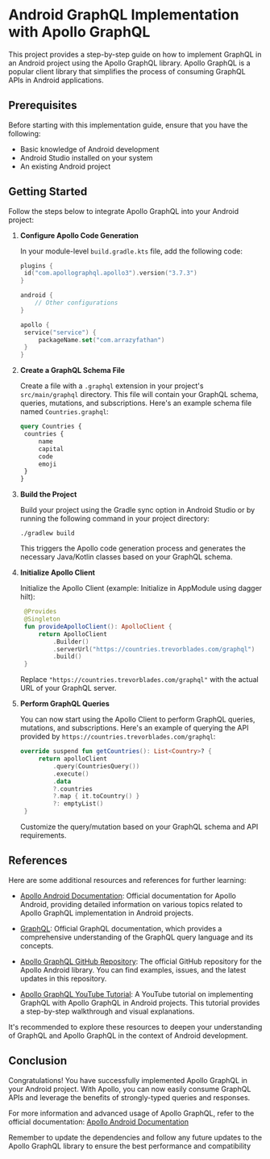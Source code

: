 # Android GraphQL Implementation with Apollo GraphQL

This project provides a step-by-step guide on how to implement GraphQL in an Android project using the Apollo GraphQL library. Apollo GraphQL is a popular client library that simplifies the process of consuming GraphQL APIs in Android applications.

## Prerequisites
Before starting with this implementation guide, ensure that you have the following:

- Basic knowledge of Android development
- Android Studio installed on your system
- An existing Android project

## Getting Started
Follow the steps below to integrate Apollo GraphQL into your Android project:

1. **Configure Apollo Code Generation**

   In your module-level `build.gradle.kts` file, add the following code:

   ```kotlin
   plugins {
    id("com.apollographql.apollo3").version("3.7.3")
   }

   android {
       // Other configurations
   }

   apollo {
    service("service") {
        packageName.set("com.arrazyfathan")
    }
   }
   ```

2. **Create a GraphQL Schema File**

   Create a file with a `.graphql` extension in your project's `src/main/graphql` directory. This file will contain your GraphQL schema, queries, mutations, and subscriptions. Here's an example schema file named `Countries.graphql`:

   ```graphql
   query Countries {
    countries {
        name
        capital
        code
        emoji
    }
   }
   ```

3. **Build the Project**

   Build your project using the Gradle sync option in Android Studio or by running the following command in your project directory:

   ```
   ./gradlew build
   ```

   This triggers the Apollo code generation process and generates the necessary Java/Kotlin classes based on your GraphQL schema.

4. **Initialize Apollo Client**

   Initialize the Apollo Client (example: Initialize in AppModule using dagger hilt):

   ```kotlin
    @Provides
    @Singleton
    fun provideApolloClient(): ApolloClient {
        return ApolloClient
            .Builder()
            .serverUrl("https://countries.trevorblades.com/graphql")
            .build()
    }
   ```

   Replace `"https://countries.trevorblades.com/graphql"` with the actual URL of your GraphQL server.

5. **Perform GraphQL Queries**

   You can now start using the Apollo Client to perform GraphQL queries, mutations, and subscriptions. Here's an example of querying the API provided by `https://countries.trevorblades.com/graphql`:

   ```kotlin
   override suspend fun getCountries(): List<Country>? {
        return apolloClient
            .query(CountriesQuery())
            .execute()
            .data
            ?.countries
            ?.map { it.toCountry() }
            ?: emptyList()
    }
   ```

   Customize the query/mutation based on your GraphQL schema and API requirements.


## References

Here are some additional resources and references for further learning:

- [Apollo Android Documentation](https://www.apollographql.com/docs/android/): Official documentation for Apollo Android, providing detailed information on various topics related to Apollo GraphQL implementation in Android projects.

- [GraphQL](https://graphql.org/): Official GraphQL documentation, which provides a comprehensive understanding of the GraphQL query language and its concepts.

- [Apollo GraphQL GitHub Repository](https://github.com/apollographql/apollo-android): The official GitHub repository for the Apollo Android library. You can find examples, issues, and the latest updates in this repository.

- [Apollo GraphQL YouTube Tutorial](https://www.youtube.com/watch?v=ME3LH2bib3g): A YouTube tutorial on implementing GraphQL with Apollo GraphQL in Android projects. This tutorial provides a step-by-step walkthrough and visual explanations.

It's recommended to explore these resources to deepen your understanding of GraphQL and Apollo GraphQL in the context of Android development.


## Conclusion
Congratulations! You have successfully implemented Apollo GraphQL in your Android project. With Apollo, you can now easily consume GraphQL APIs and leverage the benefits of strongly-typed queries and responses.

For more information and advanced usage of Apollo GraphQL, refer to the official documentation: [Apollo Android Documentation](https://www.apollographql.com/docs/android/)

Remember to update the dependencies and follow any future updates to the Apollo GraphQL library to ensure the best performance and compatibility
